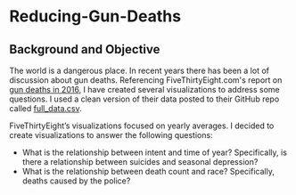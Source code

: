 # Reducing-Gun-Deaths

## Background and Objective

The world is a dangerous place. In recent years there has been a lot of discussion about gun deaths. Referencing FiveThirtyEight.com's report on [gun deaths in 2016](https://fivethirtyeight.com/features/gun-deaths/), I have created several visualizations to address some questions. I used a clean version of their data posted to their GitHub repo called [full_data.csv](https://github.com/fivethirtyeight/guns-data).

FiveThirtyEight’s visualizations focused on yearly averages. I decided to create visualizations to answer the following questions:
- What is the relationship between intent and time of year? Specifically, is there a relationship between suicides and seasonal depression?
- What is the relationship between death count and race? Specifically, deaths caused by the police?

